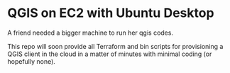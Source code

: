 # QGIS on EC2 with Ubuntu Desktop

A friend needed a bigger machine to run her qgis codes.

This repo will soon provide all Terraform and bin scripts for provisioning a QGIS client in the cloud in a matter of minutes with minimal coding (or hopefully none).
